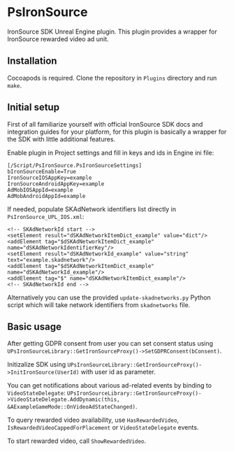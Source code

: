 # PsIronSource
IronSource SDK Unreal Engine plugin.
This plugin provides a wrapper for IronSource rewarded video ad unit.

## Installation

Cocoapods is required. Clone the repository in `Plugins` directory and run `make`.

## Initial setup

First of all familiarize yourself with official IronSource SDK docs and integration guides for your platform, for this plugin is basically a wrapper for the SDK with little additional features.

Enable plugin in Project settings and fill in keys and ids in Engine ini file:
```
[/Script/PsIronSource.PsIronSourceSettings]
bIronSourceEnable=True
IronSourceIOSAppKey=example
IronSourceAndroidAppKey=example
AdMobIOSAppId=example
AdMobAndroidAppId=example
```

If needed, populate SKAdNetwork identifiers list directly in `PsIronSource_UPL_IOS.xml`:
```
<!-- SKAdNetworkId start -->
<setElement result="dSKAdNetworkItemDict_example" value="dict"/>
<addElement tag="$dSKAdNetworkItemDict_example" name="dSKAdNetworkIdentifierKey"/>
<setElement result="dSKAdNetworkId_example" value="string" text="example.skadnetwork"/>
<addElement tag="$dSKAdNetworkItemDict_example" name="dSKAdNetworkId_example"/>
<addElement tag="$" name="dSKAdNetworkItemDict_example"/>
<!-- SKAdNetworkId end -->
```

Alternatively you can use the provided `update-skadnetworks.py` Python script which will take network identifiers from `skadnetworks` file.

## Basic usage

After getting GDPR consent from user you can set consent status using `UPsIronSourceLibrary::GetIronSourceProxy()->SetGDPRConsent(bConsent)`.

Initizalize SDK using `UPsIronSourceLibrary::GetIronSourceProxy()->InitIronSource(UserId)` with user id as parameter.

You can get notifications about various ad-related events by binding to `VideoStateDelegate`: `UPsIronSourceLibrary::GetIronSourceProxy()->VideoStateDelegate.AddDynamic(this, &AExampleGameMode::OnVideoAdStateChanged)`.

To query rewarded video availability, use `HasRewardedVideo`, `IsRewardedVideoCappedForPlacement` or `VideoStateDelegate` events.

To start rewarded video, call `ShowRewardedVideo`.